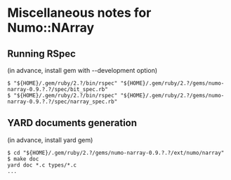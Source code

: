 # Miscellaneous notes for Numo::NArray

## Running RSpec

(in advance, install gem with --development option)

  ```shell
$ "${HOME}/.gem/ruby/2.?/bin/rspec" "${HOME}/.gem/ruby/2.?/gems/numo-narray-0.9.?.?/spec/bit_spec.rb"
$ "${HOME}/.gem/ruby/2.?/bin/rspec" "${HOME}/.gem/ruby/2.?/gems/numo-narray-0.9.?.?/spec/narray_spec.rb"
```

## YARD documents generation

(in advance, install yard gem)

  ```shell
$ cd "${HOME}/.gem/ruby/2.?/gems/numo-narray-0.9.?.?/ext/numo/narray"
$ make doc
yard doc *.c types/*.c
...
```
